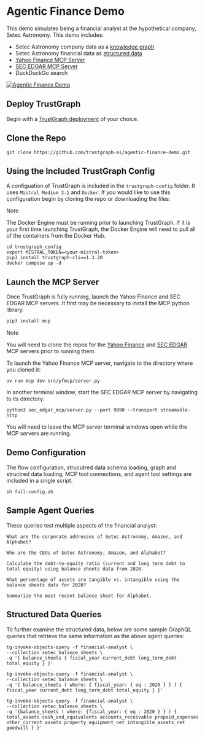 # Agentic Finance Demo

This demo simulates being a financial analyst at the hypothetical company, Setec Astronomy. This demo includes:

- Setec Astronomy company data as a [knowledge graph](https://github.com/trustgraph-ai/agentic-finance-demo/blob/main/datasets/setec.ttl)
- Setec Astronomy financial data as [structured data](https://github.com/trustgraph-ai/agentic-finance-demo/blob/main/datasets/setec-balance-sheets.xml)
- [Yahoo Finance MCP Server](https://github.com/trustgraph-ai/yfinance-mcp)
- [SEC EDGAR MCP Server](https://github.com/trustgraph-ai/sec-edgar-mcp)
- DuckDuckGo search

[![Agentic Finance Demo](https://img.youtube.com/vi/e_R5oK4V7ds/maxresdefault.jpg)](https://www.youtube.com/watch?v=e_R5oK4V7ds)

## Deploy TrustGraph

Begin with a [TrustGraph deployment](https://docs.trustgraph.ai/deployment/) of your choice.

## Clone the Repo

```
git clone https://github.com/trustgraph-ai/agentic-finance-demo.git
```

## Using the Included TrustGraph Config

A configuation of TrustGraph is included in the `trustgraph-config` folder. It uses `Mistral Medium 3.1` and `Docker`. If you would like to use this configuration begin by cloning the repo or downloading the files:

> [!NOTE]
> The Docker Engine must be running prior to launching TrustGraph. If it is your first time launching TrustGraph, the Docker Engine will need to pull all of the containers from the Docker Hub.

```
cd trustgraph_config
export MISTRAL_TOKEN=<your-mistral-token>
pip3 install trustgraph-cli==1.3.20
docker compose up -d
```

## Launch the MCP Server

Once TrustGraph is fully running, launch the Yahoo Finance and SEC EDGAR MCP servers. It first may be necessary to install the MCP python library.
```python
pip3 install mcp
```

> [!NOTE]
> You will need to clone the repos for the [Yahoo Finance](https://github.com/trustgraph-ai/yfinance-mcp) and [SEC EDGAR](https://github.com/trustgraph-ai/sec-edgar-mcp) MCP servers prior to running them.

To launch the Yahoo Finance MCP server, navigate to the directory where you cloned it:

```
uv run mcp dev src/yfmcp/server.py
```

In another terminal window, start the SEC EDGAR MCP server by navigating to its directory:

```
python3 sec_edgar_mcp/server.py --port 9890 --transport streamable-http
```

You will need to leave the MCP server terminal windows open while the MCP servers are running.

## Demo Configuration

The flow configuration, strucutred data schema loading, graph and structred data loading, MCP tool connections, and agent tool settings are included in a single script.

```
sh full-config.sh
```

## Sample Agent Queries

These queries test multiple aspects of the financial analyst:

```
What are the corporate addresses of Setec Astronomy, Amazon, and Alphabet?

Who are the CEOs of Setec Astronomy, Amazon, and Alphabet?

Calculate the debt-to-equity ratio (current and long term debt to total equity) using balance sheets data from 2020.

What percentage of assets are tangible vs. intangible using the balance sheets data for 2020?

Summarize the most recent balance sheet for Alphabet.
```

## Structured Data Queries

To further examine the structured data, below are some sample GraphQL queries that retrieve the same information as the above agent queries:

```
tg-invoke-objects-query -f financial-analyst \
--collection setec_balance_sheets \
-q '{ balance_sheets { fiscal_year current_debt long_term_debt total_equity } }' 

tg-invoke-objects-query -f financial-analyst \
--collection setec_balance_sheets \
-q '{ balance_sheets ( where: { fiscal_year: { eq : 2020 } } ) { fiscal_year current_debt long_term_debt total_equity } }' 

tg-invoke-objects-query -f financial-analyst \
--collection setec_balance_sheets \
-q '{balance_sheets ( where: {fiscal_year: { eq : 2020 } } ) { total_assets cash_and_equivalents accounts_receivable prepaid_expenses other_current_assets property_equipment_net intangible_assets_net goodwill } }'
```
